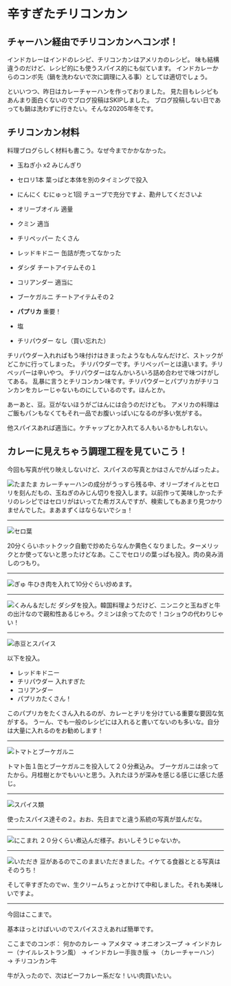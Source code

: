 # 辛すぎたチリコンカン

## チャーハン経由でチリコンカンへコンボ！

インドカレーはインドのレシピ、チリコンカンはアメリカのレシピ。
味も結構違うのだけど、レシピ的にも使うスパイス的にも似ています。
インドカレーからのコンボ先（鍋を洗わないで次に調理に入る事）としては適切でしょう。

といいつつ、昨日はカレーチャーハンを作っておりました。
見た目もレシピもあんまり面白くないのでブログ投稿はSKIPしました。
ブログ投稿しない日であっても鍋は洗わずに行きたい。そんな20205年冬です。

## チリコンカン材料

料理ブログらしく材料も書こう。なぜ今までかかなかった。

* 玉ねぎ小 x2 みじんぎり
* セロリ1本 葉っぱと本体を別のタイミングで投入
* にんにく むにゅっと1回 チューブで充分ですよ、勘弁してくださいよ
* オリーブオイル 適量
* クミン 適当 
* チリペッパー たくさん
* レッドキドニー 缶詰が売ってなかった
* ダシダ チートアイテムその１
* コリアンダー 適当に
* ブーケガルニ チートアイテムその２
* **パプリカ** 重要！
* 塩

* チリパウダー なし（買い忘れた）

チリパウダー入れればもう味付けはきまったようなもんなんだけど、ストックがどこかに行ってしまった。
チリパウダーです。チリペッパーとは違います。チリペッパーは辛いやつ。
チリパウダーはなんかいろいろ詰め合わせで味つけがしてある。
乱暴に言うとチリコンカン味です。チリパウダーとパプリカがチリコンカンをカレーじゃないものにしているのです。ほんとか。

あーあと、豆。豆がないほうがごはんには合うのだけども。
アメリカの料理はご飯もパンもなくてもそれ一品でお腹いっぱいになるのが多い気がする。

他スパイスあれば適当に。ケチャップとか入れてる人もいるかもしれない。


## カレーに見えちゃう調理工程を見ていこう！

今回も写真が代り映えしないけど、スパイスの写真とかはさんでがんばったよ。


![たまたま](/images/202502/IMG_7923_1.jpg)
カレーチャーハンの成分がうっすら残る中、オリーブオイルとセロリを刻んだもの、玉ねぎのみじん切りを投入します。以前作って美味しかったチリのレシピではセロリがはいってた希ガスんですが、検索してもあまり見つかりませんでした。まあまずくはならないでショ！

---
![セロ葉](/images/202502/IMG_7924_1.jpg)

20分くらいホットクック自動で炒めたらなんか黄色くなりました。ターメリックとか使ってないと思ったけどなあ。ここでセロリの葉っぱも投入。肉の臭み消しのつもり。

---

![ぎゅ](/images/202502/IMG_7925_1.jpg)
牛ひき肉を入れて10分ぐらい炒めます。

---
![くみん＆だしだ](/images/202502/IMG_7926_1.jpg)
ダシダを投入。韓国料理ようだけど、ニンニクと玉ねぎと牛の出汁なので親和性あるじゃろ。クミンは余ってたので！コショウの代わりじゃい！


---
![赤豆とスパイス](/images/202502/IMG_7927_1.jpg)

以下を投入。

* レッドキドニー
* チリパウダー 入れすぎた
* コリアンダー
* パプリカたくさん！

このパプリカをたくさん入れるのが、カレーとチリを分けている重要な要因な気がする。
うーん、でも一般のレシピには入れると書いてないのも多いな。自分は大量に入れるのをお勧めします！

---
![トマトとブーケガルニ](/images/202502/IMG_7928_1.jpg)

トマト缶１缶とブーケガルニを投入して２０分煮込み。
ブーケガルニは余ってたから。月桂樹とかでもいいと思う。入れたほうが深みを感じる感じに感じた感じ。


---
![スパイス類](/images/202502/IMG_7929_1.jpg)

使ったスパイス達その２。おお、先日までと違う系統の写真が並んだな。


---
![にこまれ](/images/202502/IMG_7930_1.jpg)
２０分くらい煮込んだ様子。おいしそうじゃないか。

---
![いただき](/images/202502/IMG_7931_1.jpg)
豆があるのでこのままいただきました。イケてる食器ととる写真はそのうち！


そして辛すぎたのでｗ、生クリームちょっとかけて中和しました。それも美味しいですよ。


---

今回はここまで。

基本ほっとけばいいのでスパイスさえあれば簡単です。


ここまでのコンボ：
何かのカレー → アメタマ → オニオンスープ → インドカレー（ナイルレストラン風） → インドカレー手抜き版 → （カレーチャーハン） → チリコンカン牛


牛が入ったので、次はビーフカレー系だな！いい肉買いたい。
